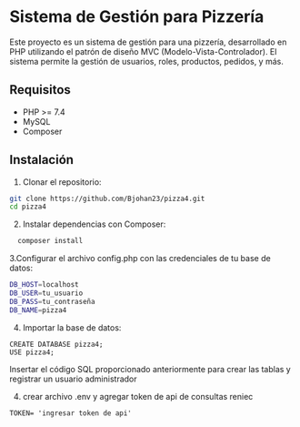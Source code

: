 # Sistema de Gestión para Pizzería

Este proyecto es un sistema de gestión para una pizzería, desarrollado en PHP utilizando el patrón de diseño MVC (Modelo-Vista-Controlador). El sistema permite la gestión de usuarios, roles, productos, pedidos, y más.

## Requisitos

- PHP >= 7.4
- MySQL
- Composer

## Instalación

1. Clonar el repositorio:

```bash
git clone https://github.com/Bjohan23/pizza4.git
cd pizza4
```

2. Instalar dependencias con Composer:
 ```bash
   composer install
   ```
3.Configurar el archivo config.php con las credenciales de tu base de datos:
````bash
DB_HOST=localhost
DB_USER=tu_usuario
DB_PASS=tu_contraseña
DB_NAME=pizza4

````
4. Importar la base de datos:
````
CREATE DATABASE pizza4;
USE pizza4;
````
 Insertar el código SQL proporcionado anteriormente para crear las tablas y registrar un usuario administrador
 
4. crear archivo .env y agregar token de api de consultas reniec 
````
TOKEN= 'ingresar token de api'
````




